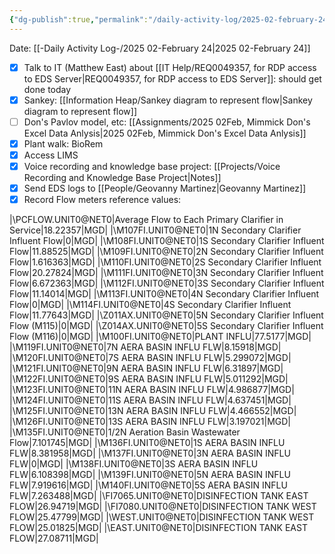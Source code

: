 ```yaml
---
{"dg-publish":true,"permalink":"/daily-activity-log/2025-02-february-24/","noteIcon":"","created":"2025-07-07T14:23:43.109-05:00"}
---
```


Date: [[-Daily Activity Log-/2025 02-February 24\|2025 02-February 24]]

- [x] Talk to IT (Matthew East) about  [[IT Help/REQ0049357, for RDP access to EDS Server\|REQ0049357, for RDP access to EDS Server]]: should get done today
- [x] Sankey: [[Information Heap/Sankey diagram to represent flow\|Sankey diagram to represent flow]]
- [ ] Don's Pavlov model, etc: [[Assignments/2025 02Feb, Mimmick Don's Excel Data Anlysis\|2025 02Feb, Mimmick Don's Excel Data Anlysis]]
- [x] Plant walk: BioRem
- [x] Access LIMS
- [x] Voice recording and knowledge base project: [[Projects/Voice Recording and Knowledge Base Project\|Notes]] 
- [x] Send EDS logs to [[People/Geovanny Martinez\|Geovanny Martinez]]
- [x] Record Flow meters reference values:

|\PCFLOW.UNIT0@NET0\|Average Flow to Each Primary Clarifier in Service|18.22357|MGD|
|\M107FI.UNIT0@NET0\|1N Secondary Clarifier Influent Flow|0|MGD|
|\M108FI.UNIT0@NET0\|1S Secondary Clarifier Influent Flow|11.88525|MGD|
|\M109FI.UNIT0@NET0\|2N Secondary Clarifier Influent Flow|1.616363|MGD|
|\M110FI.UNIT0@NET0\|2S Secondary Clarifier Influent Flow|20.27824|MGD|
|\M111FI.UNIT0@NET0\|3N Secondary Clarifier Influent Flow|6.672363|MGD|
|\M112FI.UNIT0@NET0\|3S Secondary Clarifier Influent Flow|11.14014|MGD|
|\M113FI.UNIT0@NET0\|4N Secondary Clarifier Influent Flow|0|MGD|
|\M114FI.UNIT0@NET0\|4S Secondary Clarifier Influent Flow|11.77643|MGD|
|\Z011AX.UNIT0@NET0\|5N Secondary Clarifier Influent Flow (M115)|0|MGD|
|\Z014AX.UNIT0@NET0\|5S Secondary Clarifier Influent Flow (M116)|0|MGD|
|\M100FI.UNIT0@NET0\|PLANT INFLU|77.5177|MGD|
|\M119FI.UNIT0@NET0\|7N AERA BASIN INFLU FLW|8.15918|MGD|
|\M120FI.UNIT0@NET0\|7S AERA BASIN INFLU FLW|5.299072|MGD|
|\M121FI.UNIT0@NET0\|9N AERA BASIN INFLU FLW|6.31897|MGD|
|\M122FI.UNIT0@NET0\|9S AERA BASIN INFLU FLW|5.011292|MGD|
|\M123FI.UNIT0@NET0\|11N AERA BASIN INFLU FLW|4.986877|MGD|
|\M124FI.UNIT0@NET0\|11S AERA BASIN INFLU FLW|4.637451|MGD|
|\M125FI.UNIT0@NET0\|13N AERA BASIN INFLU FLW|4.466552|MGD|
|\M126FI.UNIT0@NET0\|13S AERA BASIN INFLU FLW|3.197021|MGD|
|\M135FI.UNIT0@NET0\|1/2N Aeration Basin Wastewater Flow|7.101745|MGD|
|\M136FI.UNIT0@NET0\|1S AERA BASIN INFLU FLW|8.381958|MGD|
|\M137FI.UNIT0@NET0\|3N AERA BASIN INFLU FLW|0|MGD|
|\M138FI.UNIT0@NET0\|3S AERA BASIN INFLU FLW|6.108398|MGD|
|\M139FI.UNIT0@NET0\|5N AERA BASIN INFLU FLW|7.919616|MGD|
|\M140FI.UNIT0@NET0\|5S AERA BASIN INFLU FLW|7.263488|MGD|
|\FI7065.UNIT0@NET0\|DISINFECTION TANK EAST FLOW|26.94719|MGD|
|\FI7080.UNIT0@NET0\|DISINFECTION TANK WEST FLOW|25.47799|MGD|
|\WEST.UNIT0@NET0\|DISINFECTION TANK WEST FLOW|25.01825|MGD|
|\EAST.UNIT0@NET0\|DISINFECTION TANK EAST FLOW|27.08711|MGD|

